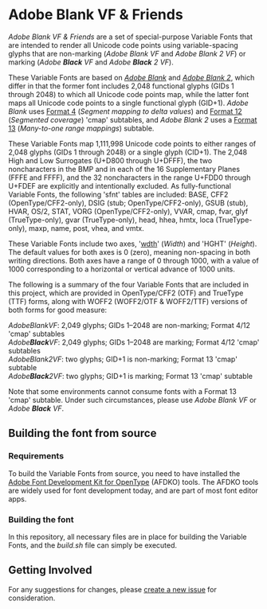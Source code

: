 # Adobe Blank VF & Friends

*Adobe Blank VF & Friends* are a set of special-purpose Variable Fonts that are intended to render all Unicode code points using variable-spacing glyphs that are non-marking (*Adobe Blank VF* and *Adobe Blank 2 VF*) or marking (*Adobe **Black** VF* and *Adobe **Black** 2 VF*).

These Variable Fonts are based on [*Adobe Blank*](https://github.com/adobe-fonts/adobe-blank) and [*Adobe Blank 2*](https://github.com/adobe-fonts/adobe-blank-2), which differ in that the former font includes 2,048 functional glyphs (GIDs 1 through 2048) to which all Unicode code points map, while the latter font maps all Unicode code points to a single functional glyph (GID+1). *Adobe Blank* uses [Format 4](https://docs.microsoft.com/en-us/typography/opentype/spec/cmap#format-4-segment-mapping-to-delta-values) (*Segment mapping to delta values*) and [Format 12](https://docs.microsoft.com/en-us/typography/opentype/spec/cmap#format-12-segmented-coverage) (*Segmented coverage*) 'cmap' subtables, and *Adobe Blank 2* uses a [Format 13](https://docs.microsoft.com/en-us/typography/opentype/spec/cmap#format-13-many-to-one-range-mappings) (*Many-to-one range mappings*) subtable.

These Variable Fonts map 1,111,998 Unicode code points to either ranges of 2,048 glyphs (GIDs 1 through 2048) or a single glyph (CID+1). The 2,048 High and Low Surrogates (U+D800 through U+DFFF), the two noncharacters in the BMP and in each of the 16 Supplementary Planes (FFFE and FFFF), and the 32 noncharacters in the range U+FDD0 through U+FDEF are explicitly and intentionally excluded. As fully-functional Variable Fonts, the following 'sfnt' tables are included: BASE, CFF2 (OpenType/CFF2-only), DSIG (stub; OpenType/CFF2-only), GSUB (stub), HVAR, OS/2, STAT, VORG (OpenType/CFF2-only), VVAR, cmap, fvar, glyf (TrueType-only), gvar (TrueType-only), head, hhea, hmtx, loca (TrueType-only), maxp, name, post, vhea, and vmtx.

These Variable Fonts include two axes, '[wdth](https://docs.microsoft.com/en-us/typography/opentype/spec/dvaraxistag_wdth)' (*Width*) and 'HGHT' (*Height*). The default values for both axes is 0 (zero), meaning non-spacing in both writing directions. Both axes have a range of 0 through 1000, with a value of 1000 corresponding to a horizontal or vertical advance of 1000 units.

The following is a summary of the four Variable Fonts that are included in this project, which are provided in OpenType/CFF2 (OTF) and TrueType (TTF) forms, along with WOFF2 (WOFF2/OTF &amp; WOFF2/TTF) versions of both forms for good measure:

*AdobeBlankVF*: 2,049 glyphs; GIDs 1&ndash;2048 are non-marking; Format 4/12 'cmap' subtables  
*Adobe**Black**VF*: 2,049 glyphs; GIDs 1&ndash;2048 are marking; Format 4/12 'cmap' subtables  
*AdobeBlank2VF*: two glyphs; GID+1 is non-marking; Format 13 'cmap' subtable  
*Adobe**Black**2VF*: two glyphs; GID+1 is marking; Format 13 'cmap' subtable

Note that some environments cannot consume fonts with a Format 13 'cmap' subtable. Under such circumstances, please use *Adobe Blank VF* or *Adobe **Black** VF*.

## Building the font from source

### Requirements

To build the Variable Fonts from source, you need to have installed the [Adobe Font Development Kit for OpenType](https://github.com/adobe-type-tools/afdko/) (AFDKO) tools. The AFDKO tools are widely used for font development today, and are part of most font editor apps.

### Building the font

In this repository, all necessary files are in place for building the Variable Fonts, and the *build.sh* file can simply be executed.

## Getting Involved

For any suggestions for changes, please [create a new issue](https://github.com/adobe-fonts/source-han-mono/issues) for consideration.
